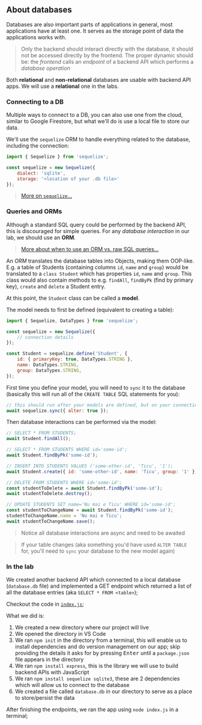 ## About databases

Databases are also important parts of applications in general, most applications have at least one. It serves as the storage point of data the applications works with.

> Only the backend should interact directly with the database, it should not be accessed directly by the frontend. The proper dynamic should be: the *frontend* calls an *endpoint* of a backend API which performs a *database operation*

Both **relational** and **non-relational** databases are usable with backend API apps. We will use a **relational** one in the labs.

### Connecting to a DB

Multiple ways to connect to a DB, you can also use one from the cloud, similar to Google Firestore, but what we'll do is use a local file to store our data.

We'll use the `sequelize` ORM to handle everything related to the database, including the connection:

```js
import { Sequelize } from 'sequelize';

const sequelize = new Sequelize({
    dialect: 'sqlite',
    storage: '<location of your .db file>'
});
```

> [More on `sequelize`...](https://sequelize.org/)

### Queries and ORMs

Although a standard SQL query could be performed by the backend API, this is discouraged for simple queries. For any *database interaction* in our lab, we should use an **ORM**.

> [More about when to use an ORM vs. raw SQL queries...](https://xtawfik.medium.com/sql-vs-orm-choosing-the-right-tool-for-the-job-e0bc8c6fbe62)

An *ORM* translates the database tables into Objects, making them OOP-like. E.g. a table of Students (containing columns `id`, `name` and `group`) would be translated to a `class Student` which has properties `id`, `name` and `group`. This class would also contain methods to e.g. `findAll`, `findByPk` (find by primary key), `create` and `delete` a Student entry.

At this point, the `Student` class can be called a **model**.

The model needs to first be defined (equivalent to creating a table):
```js
import { Sequelize, DataTypes } from 'sequelize';

const sequelize = new Sequelize({
    // connection details
});

const Student = sequelize.define('Student', {
    id: { primaryKey: true, DataTypes.STRING },
    name: DataTypes.STRING,
    group: DataTypes.STRING,
});
```
First time you define your model, you will need to `sync` it to the database (basically this will run all of the `CREATE TABLE` SQL statements for you):

```js
// this should run after your models are defined, but on your connection object
await sequelize.sync({ alter: true });
```

Then database interactions can be performed via the model:
```js
// SELECT * FROM STUDENTS;
await Student.findAll();

// SELECT * FROM STUDENTS WHERE id='some-id';
await Student.findByPk('some-id');

// INSERT INTO STUDENTS VALUES ('some-other-id', 'Ticu', '1');
await Student.create({ id: 'some-other-id', name: 'Ticu', group: '1' });

// DELETE FROM STUDENTS WHERE id='some-id';
const studentToDelete = await Student.findByPk('some-id');
await studentToDelete.destroy();

// UPDATE STUDENTS SET name='Nu mai e Ticu' WHERE id='some-id';
const studentToChangeName = await Student.findByPk('some-id');
studentToChangeName.name = 'Nu mai e Ticu';
await studentToChangeName.save();
```

> Notice all database interactions are async and need to be awaited

> If your table changes (aka something you'd have used `ALTER TABLE` for, you'll need to `sync` your database to the new model again)

### In the lab

We created another backend API which connected to a local database (`database.db` file) and implemented a GET endpoint which returned a list of all the database entries (aka `SELECT * FROM <table>`);

Checkout the code in [`index.js`](./index.js);

What we did is:
1. We created a new directory where our project will live
2. We opened the directory in VS Code
3. We ran `npm init` in the directory from a terminal, this will enable us to install dependencies and do version management on our app; skip providing the details it asks for by pressing <kbd>Enter</kbd> until a `package.json` file appears in the directory
4. We ran `npm install express`, this is the library we will use to build backend APIs with JavaScript
5. We ran `npm install sequelize sqlite3`, these are 2 dependencies which will allow us to connect to the database
6. We created a file called `database.db` in our directory to serve as a place to store/persist the data

After finishing the endpoints, we ran the app using `node index.js` in a terminal;


